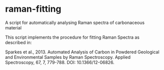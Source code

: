 # raman-fitting
A script for automatically analysing Raman spectra of carbonaceous material

This script implements the procedure for fitting Raman Spectra as described in: 

Sparkes et al., 2013. Automated Analysis of Carbon in Powdered Geological and Environmental Samples by Raman Spectroscopy. Applied Spectroscopy, 67, 7, 779-788. DOI: 10.1366/12-06826. 

